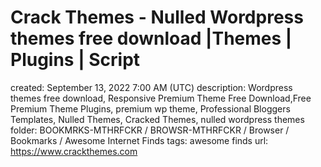 # Crack Themes - Nulled Wordpress themes free download |Themes | Plugins | Script

created: September 13, 2022 7:00 AM (UTC)
description: Wordpress themes free download, Responsive Premium Theme Free Download,Free Premium Theme Plugins, premium wp theme, Professional Bloggers Templates, Nulled Themes, Cracked Themes, nulled wordpress themes
folder: BOOKMRKS-MTHRFCKR / BROWSR-MTHRFCKR / Browser / Bookmarks / Awesome Internet Finds
tags: awesome finds
url: https://www.crackthemes.com